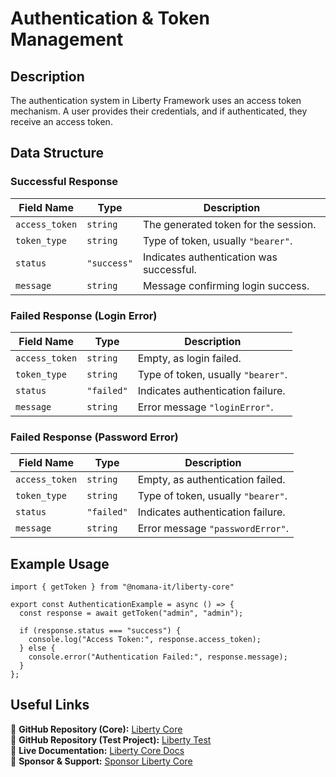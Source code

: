 # Authentication & Token Management

## Description
The authentication system in Liberty Framework uses an access token mechanism. A user provides their credentials, and if authenticated, they receive an access token.

## Data Structure
### **Successful Response**
| Field Name   | Type   | Description |
|-------------|--------|-------------|
| `access_token`  | `string` | The generated token for the session. |
| `token_type`    | `string` | Type of token, usually `"bearer"`. |
| `status`       | `"success"` | Indicates authentication was successful. |
| `message`      | `string` | Message confirming login success. |

### **Failed Response (Login Error)**
| Field Name   | Type   | Description |
|-------------|--------|-------------|
| `access_token`  | `string` | Empty, as login failed. |
| `token_type`    | `string` | Type of token, usually `"bearer"`. |
| `status`       | `"failed"` | Indicates authentication failure. |
| `message`      | `string` | Error message `"loginError"`. |

### **Failed Response (Password Error)**
| Field Name   | Type   | Description |
|-------------|--------|-------------|
| `access_token`  | `string` | Empty, as authentication failed. |
| `token_type`    | `string` | Type of token, usually `"bearer"`. |
| `status`       | `"failed"` | Indicates authentication failure. |
| `message`      | `string` | Error message `"passwordError"`. |

## Example Usage
```tsx
import { getToken } from "@nomana-it/liberty-core"

export const AuthenticationExample = async () => {
  const response = await getToken("admin", "admin");

  if (response.status === "success") {
    console.log("Access Token:", response.access_token);
  } else {
    console.error("Authentication Failed:", response.message);
  }
};
```

## Useful Links
🔗 **GitHub Repository (Core):** [Liberty Core](https://github.com/fblettner/liberty-core/)  
🔗 **GitHub Repository (Test Project):** [Liberty Test](https://github.com/fblettner/liberty-test/)  
📖 **Live Documentation:** [Liberty Core Docs](https://docs.nomana-it.fr/liberty-core/)  
💖 **Sponsor & Support:** [Sponsor Liberty Core](https://github.com/sponsors/fblettner)  
